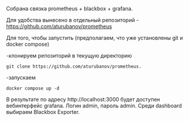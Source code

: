 Собрана связка prometheus + blackbox + grafana. 

Для удобства вынесено в отдельный репозиторий - https://github.com/aturubanov/prometheus

Для того, чтобы запустить (предполагаем, что уже установлены git и docker compose)

-клонируем репозиторий в текущую директорию 

`git clone https://github.com/aturubanov/prometheus.`

-запускаем

`docker compose up -d`

В результате по адресу http://localhost:3000 будет доступен вебинтерфейс grafana. Логин admin, пароль admin. Среди dashboard выбираем Blackbox Exporter.
